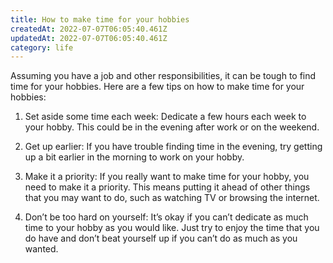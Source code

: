 ```yaml
---
title: How to make time for your hobbies
createdAt: 2022-07-07T06:05:40.461Z
updatedAt: 2022-07-07T06:05:40.461Z
category: life
---
```


Assuming you have a job and other responsibilities, it can be tough to find time for your hobbies. Here are a few tips on how to make time for your hobbies:

1. Set aside some time each week: Dedicate a few hours each week to your hobby. This could be in the evening after work or on the weekend.

2. Get up earlier: If you have trouble finding time in the evening, try getting up a bit earlier in the morning to work on your hobby.

3. Make it a priority: If you really want to make time for your hobby, you need to make it a priority. This means putting it ahead of other things that you may want to do, such as watching TV or browsing the internet.

4. Don’t be too hard on yourself: It’s okay if you can’t dedicate as much time to your hobby as you would like. Just try to enjoy the time that you do have and don’t beat yourself up if you can’t do as much as you wanted.
